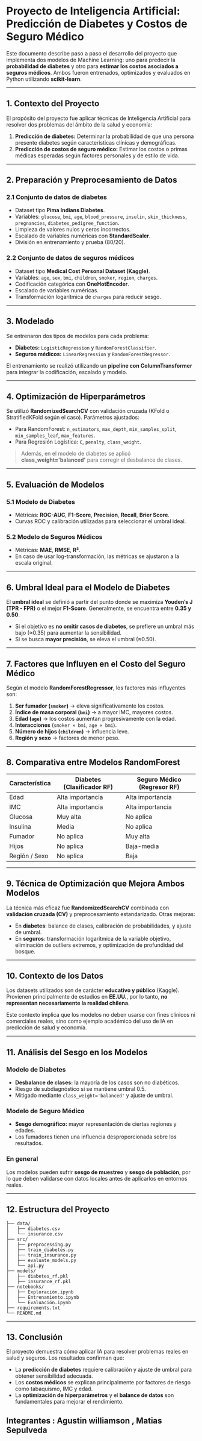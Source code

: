 # Proyecto de Inteligencia Artificial: Predicción de Diabetes y Costos de Seguro Médico

Este documento describe paso a paso el desarrollo del proyecto que implementa dos modelos de Machine Learning: uno para predecir la **probabilidad de diabetes** y otro para **estimar los costos asociados a seguros médicos**. Ambos fueron entrenados, optimizados y evaluados en Python utilizando **scikit-learn**.

---

##  1. Contexto del Proyecto

El propósito del proyecto fue aplicar técnicas de Inteligencia Artificial para resolver dos problemas del ámbito de la salud y economía:

1. **Predicción de diabetes:** Determinar la probabilidad de que una persona presente diabetes según características clínicas y demográficas.
2. **Predicción de costos de seguro médico:** Estimar los costos o primas médicas esperadas según factores personales y de estilo de vida.

---

##  2. Preparación y Preprocesamiento de Datos

### 2.1 Conjunto de datos de diabetes

* Dataset tipo **Pima Indians Diabetes**.
* Variables: `glucose`, `bmi`, `age`, `blood_pressure`, `insulin`, `skin_thickness`, `pregnancies`, `diabetes_pedigree_function`.
* Limpieza de valores nulos y ceros incorrectos.
* Escalado de variables numéricas con **StandardScaler**.
* División en entrenamiento y prueba (80/20).

### 2.2 Conjunto de datos de seguros médicos

* Dataset tipo **Medical Cost Personal Dataset (Kaggle)**.
* Variables: `age`, `sex`, `bmi`, `children`, `smoker`, `region`, `charges`.
* Codificación categórica con **OneHotEncoder**.
* Escalado de variables numéricas.
* Transformación logarítmica de `charges` para reducir sesgo.

---

## 3. Modelado

Se entrenaron dos tipos de modelos para cada problema:

* **Diabetes:** `LogisticRegression` y `RandomForestClassifier`.
* **Seguros médicos:** `LinearRegression` y `RandomForestRegressor`.

El entrenamiento se realizó utilizando un **pipeline con ColumnTransformer** para integrar la codificación, escalado y modelo.

---

##  4. Optimización de Hiperparámetros

Se utilizó **RandomizedSearchCV** con validación cruzada (KFold o StratifiedKFold según el caso).
Parámetros ajustados:

* Para RandomForest: `n_estimators`, `max_depth`, `min_samples_split`, `min_samples_leaf`, `max_features`.
* Para Regresión Logística: `C`, `penalty`, `class_weight`.

> Además, en el modelo de diabetes se aplicó **class_weight='balanced'** para corregir el desbalance de clases.

---

##  5. Evaluación de Modelos

### 5.1 Modelo de Diabetes

* Métricas: **ROC-AUC**, **F1-Score**, **Precision**, **Recall**, **Brier Score**.
* Curvas ROC y calibración utilizadas para seleccionar el umbral ideal.

### 5.2 Modelo de Seguros Médicos

* Métricas: **MAE**, **RMSE**, **R²**.
* En caso de usar log-transformación, las métricas se ajustaron a la escala original.

---

##  6. Umbral Ideal para el Modelo de Diabetes

El **umbral ideal** se definió a partir del punto donde se maximiza **Youden’s J (TPR - FPR)** o el mejor **F1-Score**.
Generalmente, se encuentra entre **0.35 y 0.50**.

* Si el objetivo es **no omitir casos de diabetes**, se prefiere un umbral más bajo (≈0.35) para aumentar la sensibilidad.
* Si se busca **mayor precisión**, se eleva el umbral (≈0.50).

---

##  7. Factores que Influyen en el Costo del Seguro Médico

Según el modelo **RandomForestRegressor**, los factores más influyentes son:

1. **Ser fumador (`smoker`)** → eleva significativamente los costos.
2. **Índice de masa corporal (`bmi`)** → a mayor IMC, mayores costos.
3. **Edad (`age`)** → los costos aumentan progresivamente con la edad.
4. **Interacciones** (`smoker × bmi`, `age × bmi`).
5. **Número de hijos (`children`)** → influencia leve.
6. **Región y sexo** → factores de menor peso.

---

##  8. Comparativa entre Modelos RandomForest

| Característica | Diabetes (Clasificador RF) | Seguro Médico (Regresor RF) |
| -------------- | -------------------------- | --------------------------- |
| Edad           | Alta importancia           | Alta importancia            |
| IMC            | Alta importancia           | Alta importancia            |
| Glucosa        | Muy alta                   | No aplica                   |
| Insulina       | Media                      | No aplica                   |
| Fumador        | No aplica                  | Muy alta                    |
| Hijos          | No aplica                  | Baja-media                  |
| Región / Sexo  | No aplica                  | Baja                        |

---

##  9. Técnica de Optimización que Mejora Ambos Modelos

La técnica más eficaz fue **RandomizedSearchCV** combinada con **validación cruzada (CV)** y preprocesamiento estandarizado.
Otras mejoras:

* En **diabetes**: balance de clases, calibración de probabilidades, y ajuste de umbral.
* En **seguros**: transformación logarítmica de la variable objetivo, eliminación de outliers extremos, y optimización de profundidad del bosque.

---

## 10. Contexto de los Datos

Los datasets utilizados son de carácter **educativo y público** (Kaggle).
Provienen principalmente de estudios en **EE.UU.**, por lo tanto, **no representan necesariamente la realidad chilena**.

Este contexto implica que los modelos no deben usarse con fines clínicos ni comerciales reales, sino como ejemplo académico del uso de IA en predicción de salud y economía.

---

##  11. Análisis del Sesgo en los Modelos

### Modelo de Diabetes

* **Desbalance de clases:** la mayoría de los casos son no diabéticos.
* Riesgo de subdiagnóstico si se mantiene umbral 0.5.
* Mitigado mediante `class_weight='balanced'` y ajuste de umbral.

### Modelo de Seguro Médico

* **Sesgo demográfico:** mayor representación de ciertas regiones y edades.
* Los fumadores tienen una influencia desproporcionada sobre los resultados.

### En general

Los modelos pueden sufrir **sesgo de muestreo** y **sesgo de población**, por lo que deben validarse con datos locales antes de aplicarlos en entornos reales.

---

##  12. Estructura del Proyecto

```
├── data/
│   ├── diabetes.csv
│   └── insurance.csv
├── src/
│   ├── preprocessing.py
│   ├── train_diabetes.py
│   ├── train_insurance.py
│   ├── evaluate_models.py
│   └── api.py
├── models/
│   ├── diabetes_rf.pkl
│   ├── insurance_rf.pkl
├── notebooks/
│   ├── Exploración.ipynb
│   ├── Entrenamiento.ipynb
│   └── Evaluación.ipynb
├── requirements.txt
└── README.md
```

---

##  13. Conclusión

El proyecto demuestra cómo aplicar IA para resolver problemas reales en salud y seguros. Los resultados confirman que:

* La **predicción de diabetes** requiere calibración y ajuste de umbral para obtener sensibilidad adecuada.
* Los **costos médicos** se explican principalmente por factores de riesgo como tabaquismo, IMC y edad.
* La **optimización de hiperparámetros** y el **balance de datos** son fundamentales para mejorar el rendimiento.

## Integrantes : Agustin  williamson , Matias Sepulveda
